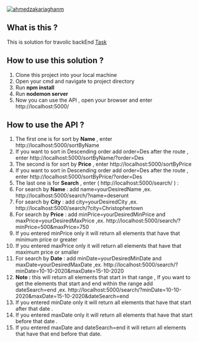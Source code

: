 [![ahmedzakariaghanm](https://circleci.com/gh/ahmedzakariaghanm/travolic-nodejs.svg?style=svg)](https://bitbucket.org/ahmedzakariaghanm/travolic-nodejs/src/master/)
## What is this ?

This is solution for travolic backEnd [Task](https://github.com/travolic/Back-End-Task)

## How to use this solution ?

1. Clone this project into your local machine
2. Open your cmd and navigate to project directory
3. Run **npm install**
4. Run **nodemon server**
5. Now you can use the API , open your browser and enter http://localhost:5000/

## How to use the API ?

1. The first one is for sort by **Name** , enter http://localhost:5000/sortByName
2. If you want to sort in Descending order add order=Des after the route , enter http://localhost:5000/sortByName/?order=Des
3. The second is for sort by **Price** , enter http://localhost:5000/sortByPrice
4. If you want to sort in Descending order add order=Des after the route , enter http://localhost:5000/sortByPrice/?order=Des
5. The last one is for **Search** , enter ( http://localhost:5000/search/ ) :
6. For search by **Name** : add name=yourDesiredName ,ex. http://localhost:5000/search/?name=deserunt
7. For search by **City** : add city=yourDesiredCity ,ex. http://localhost:5000/search/?city=Christophertown
8. For search by **Price** : add minPrice=yourDesiredMinPrice and maxPrice=yourDesiredMaxPrice ,ex. http://localhost:5000/search/?minPrice=500&maxPrice=750
9. If you entered minPrice only it will return all elements that have that minimum price or greater 
10. If you entered maxPrice only it will return all elements that have that maximum price or smaller
11. For search by **Date** : add minDate=yourDesiredMinDate and maxDate=yourDesiredMaxDate ,ex. http://localhost:5000/search/?minDate=10-10-2020&maxDate=15-10-2020
12. **Note :** this will return all elements that start in that range , If you want to get the elements that start and end within the range add dateSearch=end ,ex. http://localhost:5000/search/?minDate=10-10-2020&maxDate=15-10-2020&dateSearch=end
13. If you entered minDate only it will return all elements that have that start after that date .
14. If you entered maxDate only it will return all elements that have that start before that date .
15. If you entered maxDate and dateSearch=end it will return all elements that have that end before that date.
